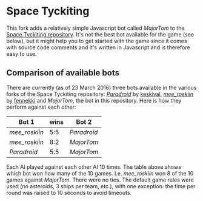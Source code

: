 # Space Tyckiting
This fork adds a relatively simple Javascript bot called *MajorTom* to the [Space Tyckiting repository](https://github.com/futurice/space-tyckiting).
It's not the best bot available for the game (see below), but it might help you to get started with the game since it comes with source code comments and it's written in Javascript and is therefore easy to use.

Comparison of available bots
---------------------------------------
There are currently (as of 23 March 2016) three bots available in the various forks of the Space Tyckiting repository: [*Paradroid*](https://github.com/keskival/space-tyckiting) by [keskival](https://github.com/keskival), [*mee_roskiin*](https://github.com/fennekki/space-tyckiting) by [fennekki](https://github.com/fennekki) and *MajorTom*, the bot in this repository.
Here is how they perform against each other:

Bot 1 | wins | Bot 2
--- | --- | ---
*mee_roskiin* | 5:5 | *Paradroid*
*mee_roskiin* | 8:2 | *MajorTom*
*Paradroid* | 5:5 | *MajorTom*

Each AI played against each other AI 10 times. The table above shows which bot won how many of the 10 games. I.e. *mee_roskiin* won 8 of the 10 games against *MajorTom*. There were no ties. The default game rules were used (no asteroids, 3 ships per team, etc.), with one exception: the time per round was raised to 10 seconds to avoid timeouts.




